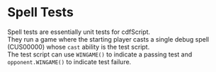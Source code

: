 # Spell Tests

Spell tests are essentially unit tests for cdfScript.  
They run a game where the starting player casts a single debug spell (CUS00000) whose `cast` ability is the test script.  
The test script can use `WINGAME()` to indicate a passing test and `opponent.WINGAME()` to indicate test failure.